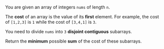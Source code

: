 You are given an array of integers `nums` of length `n`.

The **cost** of an array is the value of its **first** element. For example, the cost of `[1,2,3]` is `1` while the cost of `[3,4,1]` is `3`.

You need to divide `nums` into `3` **disjoint contiguous** subarrays.

Return the **minimum** possible **sum** of the cost of these subarrays.